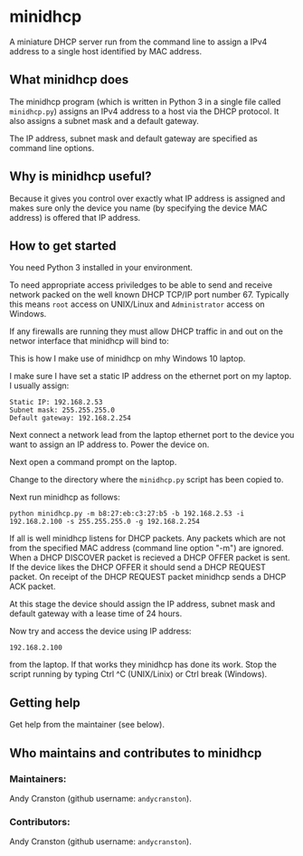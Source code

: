 # minidhcp

A miniature DHCP server run from the command line to assign
a IPv4 address to a single host identified by MAC address.

## What minidhcp does

The minidhcp program (which is written in Python 3 in a single file
called `minidhcp.py`) assigns an IPv4 address to a host via the DHCP
protocol.  It also assigns a subnet mask and a default gateway.

The IP address, subnet mask and default gateway are specified
as command line options.

## Why is minidhcp useful?

Because it gives you control over exactly what IP address is assigned
and makes sure only the device you name (by specifying the device
MAC address) is offered that IP address.

## How to get started

You need Python 3 installed in your environment.

To need appropriate access priviledges to be able to send and receive
network packed on the well known DHCP TCP/IP port number 67.  Typically this means `root` access on UNIX/Linux and `Administrator` access on Windows.

If any firewalls are running they must allow DHCP traffic in and out
on the networ interface that minidhcp will bind to:

This is how I make use of minidhcp on mhy Windows 10 laptop.

I make sure I have set a static IP address on the ethernet port on my laptop.  I usually assign:

    Static IP: 192.168.2.53
    Subnet mask: 255.255.255.0
    Default gateway: 192.168.2.254

Next connect a network lead from the laptop ethernet port to the device you
want to assign an IP address to.  Power the device on.

Next open a command prompt on the laptop.

Change to the directory where the `minidhcp.py` script has been copied to.

Next run minidhcp as follows:

    python minidhcp.py -m b8:27:eb:c3:27:b5 -b 192.168.2.53 -i 192.168.2.100 -s 255.255.255.0 -g 192.168.2.254

If all is well minidhcp listens for DHCP packets.  Any packets which are
not from the specified MAC address (command line option "-m") are ignored.
When a DHCP DISCOVER packet is recieved a DHCP OFFER packet is sent.
If the device likes the DHCP OFFER it should send a DHCP REQUEST packet.
On receipt of the DHCP REQUEST packet minidhcp sends a DHCP ACK packet.

At this stage the device should assign the IP address, subnet mask and
default gateway with a lease time of 24 hours.

Now try and access the device using IP address:

    192.168.2.100

from the laptop.  If that works they minidhcp has done its work.
Stop the script running by typing Ctrl ^C (UNIX/Linix) or
Ctrl break (Windows).

## Getting help

Get help from the maintainer (see below).

## Who maintains and contributes to minidhcp

### Maintainers:

Andy Cranston (github username: `andycranston`).

### Contributors:

Andy Cranston (github username: `andycranston`).
